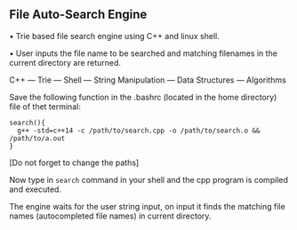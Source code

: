 ## File Auto-Search Engine
• Trie based file search engine using C++ and linux shell.

• User inputs the file name to be searched and matching filenames in the current directory are returned.
 
 C++ — Trie — Shell — String Manipulation — Data Structures — Algorithms
 
Save the following function in the .bashrc (located in the home directory) file of thet terminal:
```
search(){
  g++ -std=c++14 -c /path/to/search.cpp -o /path/to/search.o && /path/to/a.out
}
```
[Do not forget to change the paths]

Now type in `search` command in your shell and the cpp program is compiled and executed.

The engine waits for the user string input, on input it finds the matching file names (autocompleted file names) in current directory.
